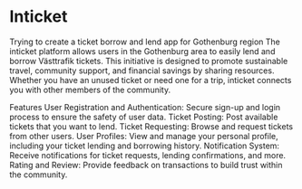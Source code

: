# Inticket
Trying to create a ticket borrow and lend app for Gothenburg region
The inticket platform allows users in the Gothenburg area to easily lend and borrow Västtrafik tickets. This initiative is designed to promote sustainable travel, community support, and financial savings by sharing resources. Whether you have an unused ticket or need one for a trip, inticket connects you with other members of the community.

Features
User Registration and Authentication: Secure sign-up and login process to ensure the safety of user data.
Ticket Posting: Post available tickets that you want to lend.
Ticket Requesting: Browse and request tickets from other users.
User Profiles: View and manage your personal profile, including your ticket lending and borrowing history.
Notification System: Receive notifications for ticket requests, lending confirmations, and more.
Rating and Review: Provide feedback on transactions to build trust within the community.
